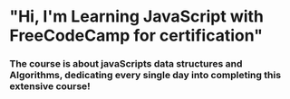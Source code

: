 # "Hi, I'm Learning JavaScript with FreeCodeCamp for certification"

### The course is about javaScripts data structures and Algorithms, dedicating every single day into completing this extensive course!
